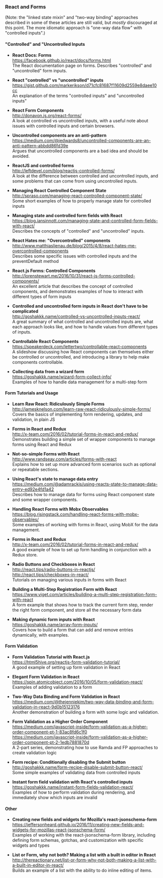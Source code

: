 ### React and Forms

(Note: the "linked state mixin" and "two-way binding" approaches described in some of these articles are still valid, but _mostly_ discouraged at this point.  The more idiomatic approach is "one-way data flow" with "controlled inputs".)


#### "Controlled" and "Uncontrolled Inputs

- **React Docs: Forms**  
  https://facebook.github.io/react/docs/forms.html  
  The React documentation page on forms.  Describes "controlled" and "uncontrolled" form inputs.
  
- **React "controlled" vs "uncontrolled" inputs**  
  https://gist.github.com/markerikson/d71cfc81687f11609d2559e8daee10cc  
  An explanation of the terms "controlled inputs" and "uncontrolled inputs"

- **React Form Components**  
  http://donavon.js.org/react-forms/  
  A look at controlled vs uncontrolled inputs, with a useful note about issues with controlled inputs and certain browsers.
  
- **Uncontrolled components are an anti-pattern**  
  https://medium.com/@jedwards8/uncontrolled-components-are-an-anti-pattern-abbdd86fd39e  
  Argues that uncontrolled components are a bad idea and should be avoided.
  
- **ReactJS and controlled forms**  
  http://leftdevel.com/blog/reactjs-controlled-forms/  
  A look at the difference between controlled and uncontrolled inputs, and some problems that can come from using uncontrolled inputs.
  
- **Managing React Controlled Component State**  
  http://spraso.com/managing-react-controlled-component-state/  
  Some short examples of how to properly manage state for controlled inputs

- **Managing state and controlled form fields with React**  
  https://blog.iansinnott.com/managing-state-and-controlled-form-fields-with-react/  
  Describes the concepts of "controlled" and "uncontrolled" inputs.  
  
- **React Hates me: "Overcontrolled" components**  
  http://www.matthiaslienau.de/blog/2015/4/8/react-hates-me-overcontrolled-components  
  Describes some specific issues with controlled inputs and the preventDefault method
  
- **React.js Forms: Controlled Components**  
  http://lorenstewart.me/2016/10/31/react-js-forms-controlled-components/  
  An excellent article that describes the concept of controlled components, and demonstrates examples of how to interact with different types of form inputs
  
- **Controlled and uncontrolled form inputs in React don't have to be complicated**  
  http://goshakkk.name/controlled-vs-uncontrolled-inputs-react/  
  A great summary of what controlled and uncontrolled inputs are, what each approach looks like, and how to handle values from different types of inputs.
  
- **Controllable React Components**  
  https://speakerdeck.com/lettertwo/controllable-react-components  
  A slideshow discussing how React components can themselves either be controlled or uncontrolled, and introducing a library to help make components controllable.
  
- **Collecting data from a wizard form**  
  https://goshakkk.name/wizard-form-collect-info/  
  Examples of how to handle data management for a multi-step form


#### Form Tutorials and Usage

- **Learn Raw React: Ridiculously Simple Forms**  
  http://jamesknelson.com/learn-raw-react-ridiculously-simple-forms/  
  Covers the basics of implementing form rendering, updates, and validation, in plain JS
  
- **Forms in React and Redux**  
  http://x-team.com/2016/02/tutorial-forms-in-react-and-redux/  
  Demonstrates building a simple set of wrapper components to manage forms using React and Redux
  
- **Not-so-simple Forms with React**  
  http://www.randseay.com/articles/forms-with-react  
  Explains how to set up more advanced form scenarios such as optional or repeatable sections.
  
- **Using React's state to manage data entry**  
  https://medium.com/@adamrackis/using-reacts-state-to-manage-data-entry-ed92e4fd1a42  
  Describes how to manage data for forms using React component state and some wrapper components.
  
- **Handling React Forms with Mobx Observables**  
  https://blog.risingstack.com/handling-react-forms-with-mobx-observables/  
  Some examples of working with forms in React, using MobX for the data management.
  
- **Forms in React and Redux**  
  http://x-team.com/2016/02/tutorial-forms-in-react-and-redux/  
  A good example of how to set up form handling in conjunction with a Redux store.
  
- **Radio Buttons and Checkboxes in React**  
  http://react.tips/radio-buttons-in-reactjs/  
  http://react.tips/checkboxes-in-react/  
  Tutorials on managing various inputs in forms with React
  
- **Building a Multi-Step Registration Form with React**  
  https://www.viget.com/articles/building-a-multi-step-registration-form-with-react  
  A form example that shows how to track the current form step, render the right form component, and store all the necessary form data
  
- **Making dynamic form inputs with React**  
  https://goshakkk.name/array-form-inputs/  
  Covers how to build a form that can add and remove entries dynamically, with examples.
  
  
#### Form Validation

- **Form Validation Tutorial with React.js**  
  https://html5hive.org/reactjs-form-validation-tutorial/  
  A good example of setting up form validation in React
  
- **Elegant Form Validation in React**  
  https://spin.atomicobject.com/2016/10/05/form-validation-react/  
  Examples of adding validation to a form
  
- **Two-Way Data Binding and Form Validation in React**  
  https://medium.com/@thejenniekim/two-way-data-binding-and-form-validation-in-react-9d0b15123176  
  Another demonstration of building a form with some logic and validation.
  
- **Form Validation as a Higher Order Component**  
  https://medium.com/javascript-inside/form-validation-as-a-higher-order-component-pt-1-83ac8fd6c1f0  
  https://medium.com/javascript-inside/form-validation-as-a-higher-order-component-pt-2-1edb7881870d  
  A 2-part series, demonstrating how to use Ramda and FP approaches to create validation logic
  
- **Form recipe: Conditionally disabling the Submit button**  
  http://goshakkk.name/form-recipe-disable-submit-button-react/  
  Some simple examples of validating data from controlled inputs
  
- **Instant form field validation with React's controlled inputs**  
  https://goshakkk.name/instant-form-fields-validation-react/  
  Examples of how to perform validation during rendering, and immediately show which inputs are invalid
  

#### Other

- **Creating new fields and widgets for Mozilla's react-jsonschema-form**  
  https://jeffersonheard.github.io/2016/11/creating-new-fields-and-widgets-for-mozillas-react-jsonschema-form/  
  Examples of working with the react-jsonschema-form library, including defining form schemas, gotchas, and customization with specific widgets and types
  
- **List or Form, why not both? Making a list with a built in editor in React**  
  http://thereactionary.net/list-or-form-why-not-both-making-a-list-with-a-built-in-editor-in-react/  
  Builds an example of a list with the ability to do inline editing of items.